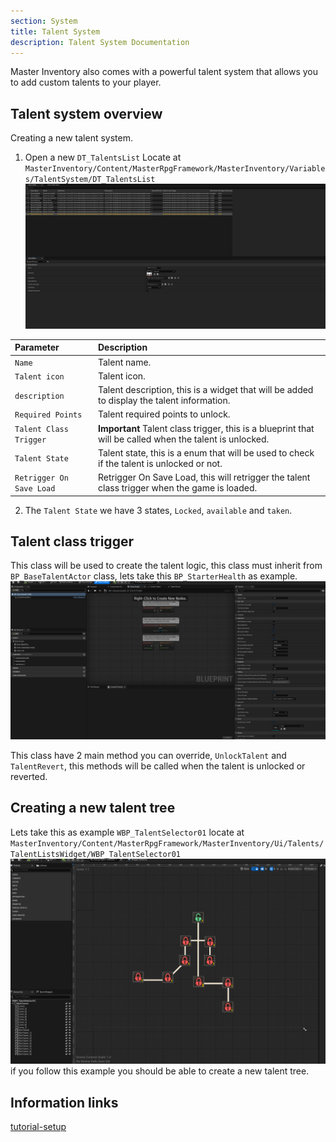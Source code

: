 ```yaml
---
section: System
title: Talent System
description: Talent System Documentation
---
```


Master Inventory also comes with a powerful talent system that allows you to add custom talents to your player.

## Talent system overview

Creating a new talent system.

1. Open a new `DT_TalentsList` Locate at `MasterInventory/Content/MasterRpgFramework/MasterInventory/Variables/TalentSystem/DT_TalentsList`
![Img1](/public/docs/talentsystem/img01.png)

| Parameter |  Description                       |
| :-------- |  :-------------------------------- |
| `Name` | Talent name. |
| `Talent icon` | Talent icon. |
| `description` | Talent description, this is a widget that will be added to display the talent information. |
| `Required Points` | Talent required points to unlock. |
| `Talent Class Trigger` | **Important** Talent class trigger, this is a blueprint that will be called when the talent is unlocked. |
| `Talent State` | Talent state, this is a enum that will be used to check if the talent is unlocked or not. |
| `Retrigger On Save Load` | Retrigger On Save Load, this will retrigger the talent class trigger when the game is loaded. |

2. The `Talent State` we have 3 states, `Locked`, `available` and `taken`.

## Talent class trigger

This class will be used to create the talent logic, this class must inherit from `BP_BaseTalentActor` class, lets take this `BP_StarterHealth` as example.
![Img2](/public/docs/talentsystem/img02.png)

This class have 2 main method you can override, `UnlockTalent` and `TalentRevert`, this methods will be called when the talent is unlocked or reverted.

## Creating a new talent tree

Lets take this as example `WBP_TalentSelector01` locate at `MasterInventory/Content/MasterRpgFramework/MasterInventory/Ui/Talents/TalentListsWidget/WBP_TalentSelector01`
![Img3](/public/docs/talentsystem/img03.png)
if you follow this example you should be able to create a new talent tree.

## Information links
[tutorial-setup](https://www.youtube.com/watch?v=GsixQA2m5Yw&t=582s)
